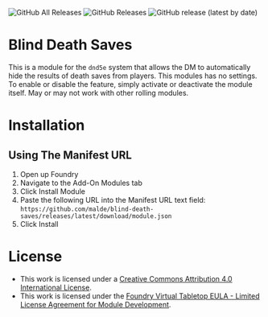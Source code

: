 ![GitHub All Releases](https://img.shields.io/github/downloads/malde/blind-death-saves/total) ![GitHub Releases](https://img.shields.io/github/downloads/malde/blind-death-saves/latest/total) ![GitHub release (latest by date)](https://img.shields.io/github/v/release/malde/blind-death-saves?label=latest%20version)

# Blind Death Saves
This is a module for the `dnd5e` system that allows the DM to automatically hide the results of death saves from players. This modules has no settings. To enable or disable the feature, simply activate or deactivate the module itself. May or may not work with other rolling modules.

# Installation
## Using The Manifest URL
1. Open up Foundry
2. Navigate to the Add-On Modules tab
3. Click Install Module
4. Paste the following URL into the Manifest URL text field: `https://github.com/malde/blind-death-saves/releases/latest/download/module.json`
5. Click Install

# License
- This work is licensed under a [Creative Commons Attribution 4.0 International License](https://creativecommons.org/licenses/by/4.0/legalcode).
- This work is licensed under the [Foundry Virtual Tabletop EULA - Limited License Agreement for Module Development](https://foundryvtt.com/article/license/).
